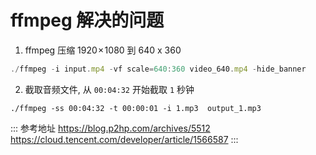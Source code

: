 # ffmpeg 解决的问题

1. ffmpeg 压缩 1920 × 1080 到 640 x 360

```js
./ffmpeg -i input.mp4 -vf scale=640:360 video_640.mp4 -hide_banner
```

2. 截取音频文件, 从 `00:04:32` 开始截取 `1` 秒钟

```
./ffmpeg -ss 00:04:32 -t 00:00:01 -i 1.mp3  output_1.mp3
```

::: 参考地址
https://blog.p2hp.com/archives/5512
https://cloud.tencent.com/developer/article/1566587
:::
